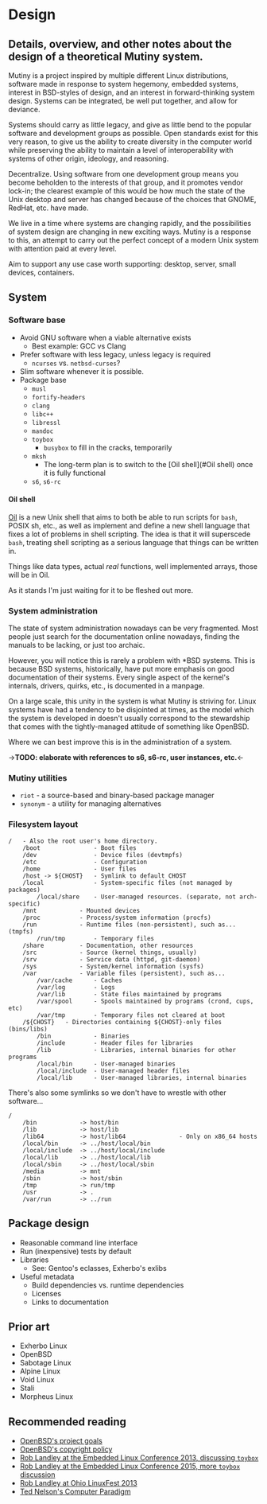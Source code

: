 # Design
## Details, overview, and other notes about the design of a theoretical Mutiny system.

Mutiny is a project inspired by multiple different Linux distributions, software made in
response to system hegemony, embedded systems, interest in BSD-styles of design, and an
interest in forward-thinking system design. Systems can be integrated, be well put together,
and allow for deviance.

Systems should carry as little legacy, and give as little bend to the popular software
and development groups as possible. Open standards exist for this very reason, to give
us the ability to create diversity in the computer world while preserving the ability to
maintain a level of interoperability with systems of other origin, ideology, and reasoning.

Decentralize. Using software from one development group means you become beholden to the
interests of that group, and it promotes vendor lock-in; the clearest example of this
would be how much the state of the Unix desktop and server has changed because of the
choices that GNOME, RedHat, etc. have made.

We live in a time where systems are changing rapidly, and the possibilities of system design
are changing in new exciting ways. Mutiny is a response to this, an attempt to carry out
the perfect concept of a modern Unix system with attention paid at every level.

Aim to support any use case worth supporting: desktop, server, small devices, containers.

## System

### Software base

- Avoid GNU software when a viable alternative exists
    - Best example: GCC vs Clang
- Prefer software with less legacy, unless legacy is required
    - `ncurses` vs. `netbsd-curses`?
- Slim software whenever it is possible.
- Package base
    - `musl`
    - `fortify-headers`
    - `clang`
    - `libc++`
    - `libressl`
    - `mandoc`
    - `toybox`
        - `busybox` to fill in the cracks, temporarily
    - `mksh`
        - The long-term plan is to switch to the [Oil shell](#Oil shell) once it is fully functional
    - `s6`, `s6-rc`

#### Oil shell

[Oil] is a new Unix shell that aims to both be able to run scripts for `bash`, POSIX sh, etc., as
well as implement and define a new shell language that fixes a lot of problems in shell scripting.
The idea is that it will superscede `bash`, treating shell scripting as a serious language that
things can be written in.

Things like data types, actual *real* functions, well implemented arrays, those will be in Oil.

As it stands I'm just waiting for it to be fleshed out more.

[Oil]: https://www.oilshell.org/

### System administration

The state of system administration nowadays can be very fragmented. Most people just search
for the documentation online nowadays, finding the manuals to be lacking, or just too archaic.

However, you will notice this is rarely a problem with *BSD systems. This is because BSD systems,
historically, have put more emphasis on good documentation of their systems. Every single aspect
of the kernel's internals, drivers, quirks, etc., is documented in a manpage.

On a large scale, this unity in the system is what Mutiny is striving for. Linux systems have had
a tendency to be disjointed at times, as the model which the system is developed in doesn't usually
correspond to the stewardship that comes with the tightly-managed attitude of something like OpenBSD.

Where we can best improve this is in the administration of a system.

->**TODO: elaborate with references to s6, s6-rc, user instances, etc.**<-

### Mutiny utilities

- `riot` - a source-based and binary-based package manager
- `synonym` - a utility for managing alternatives

### Filesystem layout

```text
/   - Also the root user's home directory.
    /boot               - Boot files
    /dev                - Device files (devtmpfs)
    /etc                - Configuration
    /home               - User files
    /host -> ${CHOST}   - Symlink to default CHOST
    /local              - System-specific files (not managed by packages)
        /local/share    - User-managed resources. (separate, not arch-specific)
    /mnt            - Mounted devices
    /proc           - Process/system information (procfs)
    /run            - Runtime files (non-persistent), such as... (tmpfs)
        /run/tmp        - Temporary files
    /share          - Documentation, other resources
    /src            - Source (kernel things, usually)
    /srv            - Service data (httpd, git-daemon)
    /sys            - System/kernel information (sysfs)
    /var            - Variable files (persistent), such as...
        /var/cache      - Caches
        /var/log        - Logs
        /var/lib        - State files maintained by programs
        /var/spool      - Spools maintained by programs (crond, cups, etc)
        /var/tmp        - Temporary files not cleared at boot
    /${CHOST}   - Directories containing ${CHOST}-only files (bins/libs)
        /bin            - Binaries
        /include        - Header files for libraries
        /lib            - Libraries, internal binaries for other programs
        /local/bin      - User-managed binaries
        /local/include  - User-managed header files
        /local/lib      - User-managed libraries, internal binaries
```

There's also some symlinks so we don't have to wrestle with other software...

```text
/
    /bin            -> host/bin
    /lib            -> host/lib
    /lib64          -> host/lib64               - Only on x86_64 hosts
    /local/bin      -> ../host/local/bin
    /local/include  -> ../host/local/include
    /local/lib      -> ../host/local/lib
    /local/sbin     -> ../host/local/sbin
    /media          -> mnt
    /sbin           -> host/sbin
    /tmp            -> run/tmp
    /usr            -> .
    /var/run        -> ../run
```

## Package design

- Reasonable command line interface
- Run (inexpensive) tests by default
- Libraries
    - See: Gentoo's eclasses, Exherbo's exlibs
- Useful metadata
    - Build dependencies vs. runtime dependencies
    - Licenses
    - Links to documentation

## Prior art

- Exherbo Linux
- OpenBSD
- Sabotage Linux
- Alpine Linux
- Void Linux
- Stali
- Morpheus Linux

## Recommended reading

- [OpenBSD's project goals](https://www.openbsd.org/goals.html)
- [OpenBSD's copyright policy](https://www.openbsd.org/policy.html)
- [Rob Landley at the Embedded Linux Conference 2013, discussing `toybox`](https://www.youtube.com/watch?v=SGmtP5Lg_t0)
- [Rob Landley at the Embedded Linux Conference 2015, more `toybox` discussion](https://www.youtube.com/watch?v=04XwAbtPmAg)
- [Rob Landley at Ohio LinuxFest 2013](https://archive.org/details/OhioLinuxfest2013/24-Rob_Landley-The_Rise_and_Fall_of_Copyleft.flac)
- [Ted Nelson's Computer Paradigm](http://hyperland.com/TedCompOneLiners)

